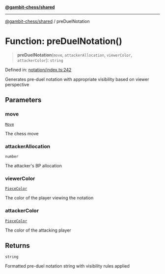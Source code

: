 [**@gambit-chess/shared**](../README.md)

***

[@gambit-chess/shared](../globals.md) / preDuelNotation

# Function: preDuelNotation()

> **preDuelNotation**(`move`, `attackerAllocation`, `viewerColor`, `attackerColor`): `string`

Defined in: [notation/index.ts:242](https://github.com/cango91/gambit-chess/blob/d79bd73a9b1359341cbe89b368f1eb5b66a60564/shared/src/notation/index.ts#L242)

Generates pre-duel notation with appropriate visibility based on viewer perspective

## Parameters

### move

[`Move`](../interfaces/Move.md)

The chess move

### attackerAllocation

`number`

The attacker's BP allocation

### viewerColor

[`PieceColor`](../type-aliases/PieceColor.md)

The color of the player viewing the notation

### attackerColor

[`PieceColor`](../type-aliases/PieceColor.md)

The color of the attacking player

## Returns

`string`

Formatted pre-duel notation string with visibility rules applied
